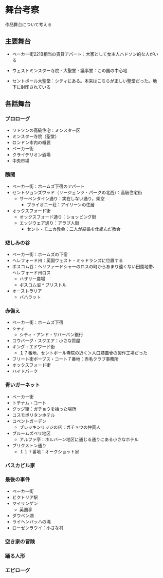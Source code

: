 舞台考察
===

作品舞台について考える

## 主要舞台

* ベーカー街221B相当の賃貸アパート：大家として女主人ハドソン的な人がいる

* ウェストミンスター寺院・大聖堂・議事堂：この国の中心地

* セントポール大聖堂：シティにある。本来はこちらが正しい聖堂だった。地下に封印されている

## 各話舞台

### プロローグ

- ワトソンの高級住宅：ミンスター区
- ミンスター寺院（聖堂）
- ロンドン市内の概要
- ベーカー街
- クライテリオン酒場
- 中央市場

### 醜聞

- ベーカー街：ホームズ下宿のアパート
- セントジョンズウッド（リージェンツ・パークの北西）：高級住宅街
    - サーペンタイン通り：実在しない通り。架空
        - ブライオニー荘：アイリーンの住居
- オックスフォード街
    - オックスフォード通り：ショッピング街
    - エッジウェア通り：アラブ人街
        - セント・モニカ教会：二人が結婚を仕組んだ教会

### 悲しみの谷

- ベーカー街：ホームズの下宿
- ヘレフォード州：英国ウェスト・ミッドランズに位置する
- ボスコム谷：ヘリファードシャーのロスの町からあまり遠くない田園地帯、ヘレフォード州ロス
    - ハザリー農場
    - ボスコム沼
^ ブリストル
- オーストラリア
    - バハラット

### 赤備え

- ベーカー街：ホームズ下宿
- シティ
    - シティ・アンド・サバーバン銀行
- コウバーグ・スクエア：小さな質屋
- キング・エドワード街
    - １７番地、セントポール寺院の近く＞人口膝蓋骨の製作工場だった
- フリート街ポープス・コート７番地：赤毛クラブ事務所
- オックスフォード街
- ハイドパーク

### 青いガーネット

- ベーカー街
- トテナム・コート
- グッジ街：ガチョウを拾った場所
- コスモポリタンホテル
- コベントガーデン
    - ブレッキンリッジの店：ガチョウの仲買人
- ブルームズベリ地区
    - アルファ亭：ホルバーン地区に通じる通りにある小さなホテル
- ブリクストン通り
    - １１７番地：オークショット家

### バスカビル家


### 最後の事件

- ベーカー街
- ビクトリア駅
- マイリンゲン
    - 英国亭
- ダウベン湖
- ライヘンバッハの滝
- ローゼンラウイ：小さな村

### 空き家の冒険


### 踊る人形


### エピローグ

